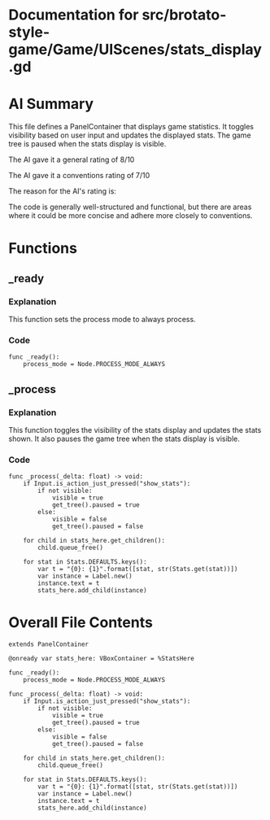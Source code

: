 # Documentation for src/brotato-style-game/Game/UIScenes/stats_display.gd

# AI Summary
This file defines a PanelContainer that displays game statistics. It toggles visibility based on user input and updates the displayed stats. The game tree is paused when the stats display is visible.

The AI gave it a general rating of 8/10

The AI gave it a conventions rating of 7/10

The reason for the AI's rating is:

The code is generally well-structured and functional, but there are areas where it could be more concise and adhere more closely to conventions.
# Functions

## _ready
### Explanation
This function sets the process mode to always process.
### Code
```gdscript
func _ready():
	process_mode = Node.PROCESS_MODE_ALWAYS
```

## _process
### Explanation
This function toggles the visibility of the stats display and updates the stats shown. It also pauses the game tree when the stats display is visible.
### Code
```gdscript
func _process(_delta: float) -> void:
	if Input.is_action_just_pressed("show_stats"):
		if not visible:
			visible = true
			get_tree().paused = true
		else:
			visible = false
			get_tree().paused = false
	
	for child in stats_here.get_children():
		child.queue_free()
	
	for stat in Stats.DEFAULTS.keys():
		var t = "{0}: {1}".format([stat, str(Stats.get(stat))])
		var instance = Label.new()
		instance.text = t
		stats_here.add_child(instance)
```
# Overall File Contents
```gdscript
extends PanelContainer

@onready var stats_here: VBoxContainer = %StatsHere

func _ready():
	process_mode = Node.PROCESS_MODE_ALWAYS

func _process(_delta: float) -> void:
	if Input.is_action_just_pressed("show_stats"):
		if not visible:
			visible = true
			get_tree().paused = true
		else:
			visible = false
			get_tree().paused = false
	
	for child in stats_here.get_children():
		child.queue_free()
	
	for stat in Stats.DEFAULTS.keys():
		var t = "{0}: {1}".format([stat, str(Stats.get(stat))])
		var instance = Label.new()
		instance.text = t
		stats_here.add_child(instance)

```
